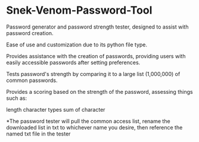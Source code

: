 # Snek-Venom-Password-Tool

Password generator and password strength tester, designed to assist with password creation.

Ease of use and customization due to its python file type.

Provides assistance with the creation of passwords, providing users with easily accessible passwords after setting preferences.

Tests password's strength by comparing it to a large list (1,000,000) of common passwords.

Provides a scoring based on the strength of the password, assessing things such as:

  length
  character types
  sum of character


*The password tester will pull the common access list, rename the downloaded list in txt to whichever name you desire, then reference the named txt file in the tester
